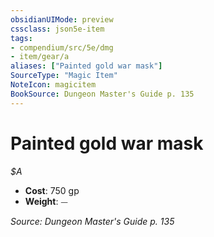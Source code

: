 ```yaml
---
obsidianUIMode: preview
cssclass: json5e-item
tags:
- compendium/src/5e/dmg
- item/gear/a
aliases: ["Painted gold war mask"]
SourceType: "Magic Item"
NoteIcon: magicitem
BookSource: Dungeon Master's Guide p. 135
---
```

# Painted gold war mask
*$A*  

- **Cost**: 750 gp
- **Weight**: ⏤

*Source: Dungeon Master's Guide p. 135*